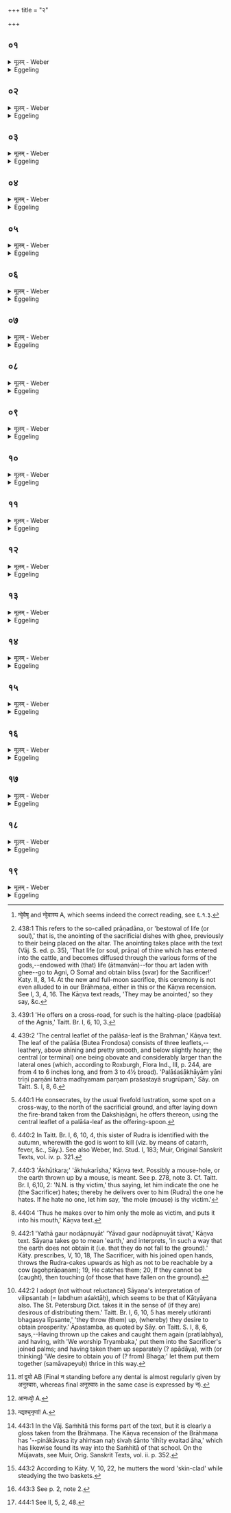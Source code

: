 +++
title = "२"

+++

##  ०१
<details><summary>मूलम् - Weber</summary>

महाहवि᳘षा ह वै᳘ देवा᳘ वृत्रं᳘ जघ्नुः॥  
ते᳘नो एव व्य᳘जयन्तॗ येय᳘मेषां वि᳘जितिस्ताम᳘थ या᳘नेॗवैषां त᳘स्मिन्त्संग्राम इ᳘षव आ᳘र्छंस्ता᳘नेतै᳘रेव᳘ शल्पान्नि᳘रहरन्त तान्व्य᳘वृहन्त यत्त्र्य᳘म्बकैर᳘यजन्त॥
</details>

<details><summary>Eggeling</summary>

1. Verily, by means of the Great Oblation the gods slew Vr̥tra; by it they gained that supreme authority which they now wield. Now whichever of them were hit by (the Asuras’) arrows in that battle, those same darts they extracted, those they pulled out, by performing the Tryambaka-offerings.
</details>

##  ०२
<details><summary>मूलम् - Weber</summary>

अ᳘थ य᳘देष᳘ एतैर्य᳘जते॥  
तन्ना᳘हॗ न्वेॗवैत᳘स्य त᳘था कं᳘ चने᳘षुरृछती᳘ति देवा᳘ अकुर्वन्नि᳘ति त्वेॗवैष᳘ एत᳘त्करोति या᳘श्चॗ त्वेॗवास्य प्रजा᳘ जाता याश्चा᳘जातास्ता᳘ उभ᳘यी रुद्रि᳘यात्प्रमुञ्चति ता᳘ अस्यानमीवा᳘ अकिल्विषाः᳘ प्रजाः प्र᳘जायन्ते त᳘स्माद्वा᳘ एष᳘ एतै᳘र्यजते॥
</details>

<details><summary>Eggeling</summary>

2. And, accordingly, when he performs those offerings, he either does so hoping that thus no arrow

 (misfortune) will hit any of his, or because the gods did so. And thereby he delivers from Rudra's power both the descendants that are born unto him and those that are unborn; and his offspring is brought forth without disease and blemish. This is why he performs these offerings.
</details>

##  ०३
<details><summary>मूलम् - Weber</summary>

ते वै᳘ रौद्रा᳘ भवन्ति॥  
रुद्र᳘स्य ही᳘षुस्त᳘स्माद्रौ᳘द्रा भवन्त्ये᳘ककपाला भवन्त्येकदेवॗत्या असन्नि᳘ति त᳘स्मादे᳘ककपाला भवन्ति॥
</details>

<details><summary>Eggeling</summary>

3. They are (offered) to Rudra: Rudra's, indeed, is the dart; and hence (these offerings) belong to Rudra. They consist of (cakes) on one potsherd: 'To one deity they shall belong!' so (he thinks, and) therefore they consist of (cakes) on one potsherd.
</details>

##  ०४
<details><summary>मूलम् - Weber</summary>

ते वै᳘ प्रतिपुरुषम्॥  
या᳘वन्तो गृॗह्याः स्युस्ता᳘वन्त ए᳘केना᳘तिरिक्ता भवन्ति त᳘त्प्रतिपुरुष᳘मेॗवैतदे᳘कैकेन [^wbr_1] या᳘ अस्य प्रजा᳘ जातास्ता᳘ रुद्रि᳘यात्प्र᳘मुञ्चत्ये᳘केना᳘तिरिक्ता भवन्ति तद्या᳘ एॗवास्य प्रजा अ᳘जातास्ता᳘ रुद्रि᳘यात्प्र᳘मुञ्चति त᳘स्मादे᳘केना᳘तिरिक्ता भवन्ति॥  

[^wbr_1]: न्वे᳘वैष᳘ and न्वे᳘वास्य A, which seems indeed the correct reading, see ६.१.३.

</details>

<details><summary>Eggeling</summary>

4. There is one for each individual,--as many as he has descendants,--exceeded by one. (There being) one for each individual, he thereby delivers from Rudra's power the descendants that are born unto him; and there being an additional one, he thereby delivers from Rudra's power the descendants that are not yet born to him: this is why there are (as many cakes as there are descendants) exceeded by one.
</details>

##  ०५
<details><summary>मूलम् - Weber</summary>

स᳘ जघ᳘नेन गा᳘र्हपत्यम्॥  
यज्ञोपवीती᳘ भूत्वो᳘दङ्ङा᳘सीन एता᳘न्गृह्णाति स त᳘त एॗवोपोत्थायो᳘दङ्तिष्ठन्न᳘वहन्त्यु᳘दीच्यौ दृषदुपले उ᳘पदधात्युत्तरार्धे गा᳘र्हपत्यस्य कपा᳘लान्यु᳘पदधाति तद्य᳘देव तामु᳘त्तरां दि᳘शᳫं स᳘चन्त एषाॗ ह्येत᳘स्य देव᳘स्य दिक्त᳘स्मादेतामु᳘त्तरां दि᳘शᳫं सचन्ते॥
</details>

<details><summary>Eggeling</summary>

5. He takes out (the rice for) those (cakes), while seated behind the Gārhapatya, sacrificially invested and facing the north. From thence he rises and threshes (the rice), while standing with his face towards the north. He places the two mill-stones on (the black antelope skin, so as to incline) towards the north; and puts the potsherds on the north side of the Gārhapatya hearth. As to why they keep the northern quarter,--that indeed is the quarter of that god (Rudra), and hence they keep the northern quarter.
</details>

##  ०६
<details><summary>मूलम् - Weber</summary>

ते वा᳘ अक्ताः᳘ स्युः॥  
अक्तᳫं हि᳘ हविस्त᳘ उ वा अ᳘नक्ता एव᳘ स्युरभिमा᳘नुको ह रुद्रः᳘ पशू᳘न्त्स्याद्य᳘दञ्ज्यात्त᳘स्माद᳘नक्ता एव᳘ स्युः॥
</details>

<details><summary>Eggeling</summary>

6. They (the cakes) may be anointed (with ghee),--for the havis is anointed [^egg_982];--but let them rather be

[^egg_982]: 438:1 This refers to the so-called prāṇadāna, or 'bestowal of life  (or soul),' that is, the anointing of the sacrificial dishes with ghee, previously to their being placed on the altar. The anointing takes place with the text (Vāj. S. ed. p. 35), 'That life (or soul, prāṇa) of thine which has entered into the cattle, and becomes diffused through the various forms of the gods,--endowed with (that) life (ātmanvān)--for thou art laden with ghee--go to Agni, O Soma! and obtain bliss (svar) for the Sacrificer!' Katy. II, 8, 14. At the new and full-moon sacrifice, this ceremony is not even alluded to in our Brāhmaṇa, either in this or the Kāṇva recension. See I, 3, 4, 16. The Kāṇva text reads, 'They may be anointed,' so they say, &c.


unanointed; for, indeed, Rudra would be hankering after the (sacrificer's) cattle, if he were to anoint (the cakes): let them therefore be unanointed.
</details>

##  ०७
<details><summary>मूलम् - Weber</summary>

ता᳘न्त्सार्ध᳘म् पात्र्या᳘ᳫं᳘ समुद्वा᳘स्य॥  
अन्वाहार्यप᳘चनादु᳘ल्मुकमादायो᳘दङ् परे᳘त्य जुहोत्येषाॗ ह्येत᳘स्य देव᳘स्य दि᳘क् पथि᳘ जुहोति पथा हि स᳘ देवश्च᳘रति चतुष्पथे᳘ जुहोत्येत᳘द्ध वा᳘ अस्य जांधितम् प्र᳘ज्ञातमवसा᳘नं य᳘च्चतुष्पथं त᳘स्माच्चतुष्पथे जुहोति॥
</details>

<details><summary>Eggeling</summary>

7. Having removed all (the cakes from the potsherds) into one dish, and taken a fire-brand from the Dakshiṇa-fire, he walks aside towards the north--for that is the region of that god--and offers. He offers on a road,--for on roads that god roves; he offers on a cross-road,--for the cross-road, indeed, is known to be his (Rudra's) favourite haunt [^egg_983]. This is why he offers on a cross-road.

[^egg_983]: 439:1 'He offers on a cross-road, for such is the halting-place (paḍbīśa) of the Agnis,' Taitt. Br. I, 6, 10, 3.

</details>

##  ०८
<details><summary>मूलम् - Weber</summary>

पलाश᳘स्य पलाशे᳘न मध्यमे᳘न जुहोति॥  
ब्र᳘ह्म वै᳘ पलाश᳘स्य पलाशम् ब्र᳘ह्मणैॗवैत᳘ज्जुहोति स स᳘र्वेषामेवा᳘वद्यत्ये᳘कस्यैव ना᳘वद्यति य᳘ एषो᳘ ऽतिरिक्तो भ᳘वति॥
</details>

<details><summary>Eggeling</summary>

8. He offers with the central leaflet of a palāśa-leaf. The palāśa-leaf, truly, is the Brahman (priesthood) [^egg_984]: with the Brahman, therefore, he offers. He takes a cutting from (the northern part of) all the cakes; from the additional one alone he takes no cutting.

[^egg_984]: 439:2 'The central leaflet of the palāśa-leaf is the Brahman,' Kāṇva text. The leaf of the palāśa (Butea Frondosa) consists of three leaflets,--leathery, above shining and pretty smooth, and below slightly hoary; the central (or terminal) one being obovate and considerably larger than the lateral ones (which, according to Roxburgh, Flora Ind., III, p. 244, are from 4 to 6 inches long, and from 3 to 4½ broad). 'Palāśaśākhāyām yāni trīṇi parṇāni tatra madhyamam parṇam praśastayā srugrūpam,' Sāy. on Taitt. S. I, 8, 6.

</details>

##  ०९
<details><summary>मूलम् - Weber</summary>

स᳘ जुहोति॥  
एष᳘ ते रुद्र भागः᳘ सह स्वस्रा᳘म्बिकया तं᳘ जुषस्व स्वाहेत्य᳘म्बिका ह वै ना᳘मास्य स्व᳘सा त᳘यास्यैष᳘ सह᳘ भागस्तद्य᳘दस्यैष᳘ स्त्रिया᳘ सह᳘ भागस्त᳘स्मात्त्र्य᳘म्बका ना᳘म तद्या᳘ अस्य प्रजा जातास्ता᳘ रुद्रि᳘यात्प्र᳘मुञ्चति॥
</details>

<details><summary>Eggeling</summary>

9. He offers [^egg_985], with the text (Vāj. S. III, 57 a), This is thy share, O Rudra! graciously accept it together with thy sister Ambikā! Svāhā!' Ambikā [^egg_986], indeed, is the name of his (Rudra's) sister; and this share belongs to him conjointly with her; and because that share belongs to him conjointly with a woman (strī), therefore (these oblations) are called Tryambakāḥ. Thereby, then, he delivers from Rudra's power the descendants that have been born unto him.

[^egg_985]: 440:1 He consecrates, by the usual fivefold lustration, some spot on a cross-way, to the north of the sacrificial ground, and after laying down the fire-brand taken from the Dakshiṇāgni, he offers thereon, using the central leaflet of a palāśa-leaf as the offering-spoon.

[^egg_986]: 440:2 In Taitt. Br. I, 6, 10, 4, this sister of Rudra is identified with the autumn, wherewith the god is wont to kill (viz. by means of catarrh, fever, &c., Sāy.). See also Weber, Ind. Stud. I, 183; Muir, Original Sanskrit Texts, vol. iv. p. 321.


</details>

##  १०
<details><summary>मूलम् - Weber</summary>

अ᳘थ य᳘ एष एको᳘ ऽतिरिक्तो भ᳘वति॥  
त᳘माखूत्कर उ᳘पकिरत्येष᳘ ते रुद्र भाग᳘ आखु᳘स्ते पशुरि᳘ति त᳘दस्मा आखु᳘मेव᳘ पशूनाम᳘नुदिशति ते᳘नो इ᳘तरान्पशून्न᳘ हिनस्ति तद्य᳘दुपकिर᳘ति तिर᳘ इव वै गर्भास्तिर᳘ इवैतद्यदु᳘पकीर्णं त᳘स्माद्वा उ᳘पकिरति तद्या᳘ एॗवास्य प्रजा अ᳘जातास्ता᳘ रुद्रि᳘यात्प्र᳘मुञ्चति॥
</details>

<details><summary>Eggeling</summary>

10. Now as to that additional (cake),--he buries it in a mole-hill [^egg_987], with the text (Vāj. S. III, 57 b), 'This is thy share, O Rudra! the mole is thy animal (victim).' He thus assigns to him the mole as the only animal [^egg_988], and he (Rudra) does not therefore injure any other animal. Then as to why he buries (the cake): concealed, indeed, are embryos, and concealed also is what is buried,--that is why he buries it. By this (offering) he delivers from the power of Rudra those descendants of his, that are not yet born.

[^egg_987]: 440:3 'Ākhūtkara;' 'ākhukarīsha,' Kāṇva text. Possibly a mouse-hole, or the earth thrown up by a mouse, is meant. See p. 278, note 3. Cf. Taitt. Br. I, 6,10, 2: 'N.N. is thy victim,' thus saying, let him indicate the one he (the Sacrificer) hates; thereby he delivers over to him (Rudra) the one he hates. If he hate no one, let him say, 'the mole (mouse) is thy victim.'

[^egg_988]: 440:4 'Thus he makes over to him only the mole as victim, and puts it into his mouth,' Kāṇva text.


</details>

##  ११
<details><summary>मूलम् - Weber</summary>

अ᳘थ पु᳘नरे᳘त्य जपन्ति॥  
अ᳘व रुद्र᳘मदीमह्य᳘व देवं त्र्य᳘म्बकम् य᳘था नो व᳘स्यसस्क᳘रद्य᳘था नः श्रे᳘यसस्क᳘रद्य᳘था नो व्यवसाय᳘यात् भेषज᳘मसि भेषजं गवे᳘ ऽश्वाय पु᳘रुषाय भेषज᳘ᳫं᳘ सुख᳘म् मेषा᳘य मेष्या इ᳘त्याशी᳘रेॗवैॗषैत᳘स्य क᳘र्मणः॥
</details>

<details><summary>Eggeling</summary>

11. Thereupon they return (to the fire) and mutter (Vāj. S. III, 58, 59), 'We have satisfied the claims of Rudra, satisfied the divine Tryambaka, that he may make us richer, that he may make us more prosperous, that he may render us steady in our purpose.--Thou (O Rudra) art a remedy for the cow, a remedy for the horse, a remedy for man; a blessing for the ram and the ewe.' This is the prayer for blessing at this performance.
</details>

##  १२
<details><summary>मूलम् - Weber</summary>

अ᳘थापसलवि त्रिः प᳘रियन्ति॥  
स᳘व्यानू᳘रूनुपाघ्नानास्त्र्य᳘म्बकं यजामहे सुगन्धि᳘म् पुष्टिव᳘र्धनम् उर्वारुक᳘मिव ब᳘न्धनान्मृत्यो᳘र्मुक्षीय᳘ मामृ᳘तादि᳘त्याशी᳘रेॗवैॗषैत᳘स्य क᳘र्मण आशि᳘षमेॗवैतदा᳘शासते त᳘दुॗ ह्येव श᳘मिव यो᳘ मृत्यो᳘र्मुच्या᳘तैॗ नामृ᳘तात्त᳘स्मादाह मृत्यो᳘र्मुक्षीयॗ मामृ᳘तादि᳘ति॥
</details>

<details><summary>Eggeling</summary>

12. They then walk thrice round the altar not sun-wise, beating their left thighs (with the right hand), with the text (Vāj. S. III, 60 a), 'We worship Tryambaka, the fragrant increaser of prosperity. Even as a gourd (is severed) from its stem, so may I be severed from death, not from immortality!' This is the prayer for blessing at this performance: thereby they invoke a blessing (upon the Sacrificer), for verily blessed is he who shall be severed from death, not from immortality. That is why he says, 'May I be severed from death, not from immortality.'
</details>

##  १३
<details><summary>मूलम् - Weber</summary>

तदु ह्या᳘पि कुमायः᳘ प᳘रीत्युः॥  
भ᳘गस्य भजामहा इ᳘ति या᳘ ह वै सा᳘ रुद्र᳘स्य स्वसा᳘म्बिका ना᳘म सा᳘ ह वै भ᳘गस्येष्टे त᳘स्मादु हा᳘पि कुमार्य᳘ प᳘रीयुर्भ᳘गस्य भजामहा इ᳘ति॥
</details>

<details><summary>Eggeling</summary>

13. Let the maidens then also walk round, thinking, 'May we enjoy prosperity!' That sister of Rudra, named Ambikā, indeed is the dispenser of happiness: hence the maidens also should walk round, thinking, 'May we enjoy prosperity!'
</details>

##  १४
<details><summary>मूलम् - Weber</summary>

ता᳘सामुता᳘साम् म᳘न्त्रो ऽस्ति॥  
त्र्य᳘म्बकं यजामहे सुगन्धि᳘म् पतिवे᳘दनम् उर्वारुक᳘मिव ब᳘न्धनादितो मुक्षीयॗ मामु᳘त इ᳘ति सा य᳘दित इत्या᳘ह ज्ञाति᳘भ्यस्त᳘दाहॗ मामुत इ᳘ति प᳘तिभ्यस्त᳘दाह प᳘तयोॗ ह्येव᳘ स्त्रियै᳘ प्रतिष्ठा त᳘स्मादाहॗ मामु᳘त इ᳘ति॥
</details>

<details><summary>Eggeling</summary>

14. The text (prescribed) for them is (Vāj. S. III, 60 b), 'We worship Tryambaka, the fragrant bestower of husbands. Even as a gourd (is severed) from its stem, so may I be severed from this. (world), not from thence (yonder world)!' By saying 'from this,' she means to say 'from my relatives;' and by saying 'not from thence,' she means to say 'not from husbands.' Husbands, doubtless, are the support of woman: hence she says 'not from thence.'
</details>

##  १५
<details><summary>मूलम् - Weber</summary>

अ᳘थ पु᳘नः प्रसलवि त्रिः प᳘रियन्ति॥  
दक्षिणा᳘नूरू᳘नुपाघ्नाना᳘ एते᳘नैव᳘ म᳘न्त्रेण तद्यत्पु᳘नः प्रसलवि त्रिः᳘ परियन्ति प्रसलवि᳘ न इदं क᳘र्मानुसं᳘तिष्ठाता इ᳘ति त᳘स्मात्पु᳘नः प्रसलवि त्रिः प᳘रियन्ति॥
</details>

<details><summary>Eggeling</summary>

15. Then they (the Sacrificer and priests) again walk round thrice sunwise, beating their right thighs, with the same text. As to why they again walk round thrice sunwise,--they think, 'Sunwise this sacred work of ours shall be accomplished,' and therefore they again walk thrice round sunwise.
</details>

##  १६
<details><summary>मूलम् - Weber</summary>

अ᳘थैतान्य᳘जमानो ऽञ्जलौ᳘ समोप्य॥  
ऊध्वानु᳘दस्यति य᳘था गौॗर्नोदाप्नुयात्त᳘दात्म᳘भ्य एॗवैत᳘छल्पान्नि᳘र्मिमते तान्वि᳘लिप्सन्त उ᳘पस्पृशन्ति भेषज᳘मेॗवैत᳘त्कुर्वते त᳘स्माद्वि᳘लिप्सन्त उ᳘पस्पृशन्ति॥
</details>

<details><summary>Eggeling</summary>

16. The Sacrificer now takes those (remains of the cakes) into his joined palms and throws them upwards higher than a cow can reach [^egg_989]. Thereby they cut out his (Rudra's) darts from their bodies. If they fail to catch them [^egg_990], they touch (those that have fallen to the ground). Thereby they make them medicine, and hence, if they fail to catch them, they touch them.

[^egg_989]: 442:1 'Yathā gaur nodāpnuyāt' 'Yāvad gaur nodāpnuyāt tāvat,' Kāṇva text. Sāyaṇa takes go to mean 'earth,' and interprets, 'in such a way that the earth does not obtain it (i.e. that they do not fall to the ground).' Kāty. prescribes, V, 10, 18, The Sacrificer, with his joined open hands, throws the Rudra-cakes upwards as high as not to be reachable by a cow (agoḥprāpaṇam); 19, He catches them; 20, If they cannot be (caught), then touching (of those that have fallen on the ground).

[^egg_990]: 442:2 I adopt (not without reluctance) Sāyaṇa's interpretation of vilipsantaḥ (= labdhum aśaktāḥ), which seems to be that of Kātyāyana also. The St. Petersburg Dict. takes it in the sense of (if they are) desirous of distributing them.' Taitt. Br. I, 6, 10, 5 has merely utkiranti bhagasya līpsante,' 'they throw (them) up, (whereby) they desire to obtain prosperity.' Āpastamba, as quoted by Sāy. on Taitt. S. I, 8, 6, says,--Having thrown up the cakes and caught them again (pratilabhya), and having, with 'We worship Tryambaka,' put them into the Sacrificer's joined palms; and having taken them up separately (? apādāya), with (or thinking) 'We desire to obtain you of (? from) Bhaga;' let them put them together (samāvapeyuḥ) thrice in this way.


</details>

##  १७
<details><summary>मूलम् - Weber</summary>

तान्द्व᳘योर्मूतक᳘योरुपन᳘ह्य [^wbr_2] ॥  
वेणुयष्ट्यां᳘ वा कुपे᳘ वोभय᳘त आबध्या᳘दङ् [^wbr_3] परे᳘त्य य᳘दि वृक्षं᳘ वा स्थाणु᳘ वा वेणुं᳘ वा वल्मीकं वा विन्देत्त᳘स्मिन्ना᳘सजत्येत᳘त्ते रुद्रावसं ते᳘न परो मू᳘जवतो᳘ ऽतीही᳘त्यवसे᳘न वा अ᳘ध्वानं यन्ति त᳘देनᳫं सा᳘वसमेॗवान्व᳘वार्जति य᳘त्र यत्रास्य च᳘रणं तदन्व᳘त्र ह वा᳘ अस्य परो मू᳘जवद्भ्यश्च᳘रणं [^wbr_4] त᳘स्मादाह परो मू᳘जवतो᳘ ऽतीहीत्य᳘वततधन्वा पि᳘नाकावस इत्य᳘हिंसन्नः शिवो᳘ ऽतीहीत्य् एॗवैत᳘दाह कृ᳘त्तिवासा इ᳘ति नि᳘ष्वापयत्येॗवैनमेत᳘त्स्वपन्नु हि न कं᳘ चन᳘ हिन᳘स्ति त᳘स्मादाह कृ᳘त्तिवासा इति॥  

[^wbr_2]: तां द्व᳘यो AB (Final न standing before any dental is almost regularly given by अनुस्वारः, whereas final अनुस्वारः in the same case is expressed by न). 

[^wbr_3]: आनध्यो᳘ A. 

[^wbr_4]: न्द्यश्च᳘नृणां! A.

</details>

<details><summary>Eggeling</summary>

17. Having then packed them into two net-work baskets and tied them to the two ends of either a bamboo staff or the beam of a balance, he steps

aside towards the north; and if he meets with a tree or a stake or a bamboo or an ant-hill, he fastens them thereon, with the text (Vāj. S. III, 61), 'These, O Rudra, are thy provisions; therewith depart beyond the Mūjavats!'--(supplied) with provisions people indeed set out on a journey: hence he thereby dismisses him supplied with provisions whithersoever he is bound. Now in this case his journey is beyond the Mūjavats: hence he says, 'Depart beyond the Mūjavats!'--'with thy bow unstrung and muffled up--,' whereby he means to say, 'Depart propitious, not injuring us [^egg_991];' 'Clad in a skin,'--whereby he lulls him to sleep [^egg_992]; for while sleeping he injures no one: hence he says, 'Clad in a skin.'

[^egg_991]: 443:1 In the Vāj. Saṁhitā this forms part of the text, but it is clearly a gloss taken from the Brāhmaṇa. The Kāṇva recension of the Brāhmaṇa has '--pinākāvasa ity ahiṁsan naḥ śivaḥ śānto ’tīhīty evaitad āha,' which has likewise found its way into the Saṁhitā of that school. On the Mūjavats, see Muir, Orig. Sanskrit Texts, vol. ii. p. 352.

[^egg_992]: 443:2 According to Kāty. V, 10, 22, he mutters the word 'skin-clad' while steadying the two baskets.


</details>

##  १८
<details><summary>मूलम् - Weber</summary>

अ᳘थ दक्षिणा᳘न्बाहुनन्वा᳘वर्तन्ते॥  
ते᳘ प्रतीक्षम् पु᳘नरा᳘यन्ति पु᳘नरे᳘त्याप उ᳘पस्पृशन्ति रुद्रि᳘येणेव वा᳘ एत᳘दचारिषुः शा᳘न्तिरा᳘पस्त᳘दद्भिः शा᳘न्त्या शमयन्ते॥
</details>

<details><summary>Eggeling</summary>

18. They then turn to the right about, and return (to the uttaravedi) without looking back. Having returned thither, they touch water; for they have been performing a ceremony relating to Rudra [^egg_993], and water is (a means of) purification: with water, that (means of) purification, they accordingly purify themselves.

[^egg_993]: 443:3 See p. 2, note 2.

</details>

##  १९
<details><summary>मूलम् - Weber</summary>

अ᳘थ केशश्मॗश्रूप्त्वा᳟॥  
समारो᳘ह्याग्ना᳘ उदवसा᳘येवॗ ह्येते᳘न य᳘जते न हि त᳘दवक᳘ल्पते य᳘दुत्तरवेदा᳘वग्निहोत्रं᳘ जुहुयात्त᳘स्मादुद᳘वस्यति गृहा᳘नित्वा᳘ निर्म᳘थ्याग्नी᳘ पौर्णमासे᳘न यजत उत्सन्नयज्ञ᳘ इव वा᳘ एष य᳘च्चातुर्मास्यान्य᳘थैष᳘ कॢप्तः प्र᳘तिष्ठितो यज्ञो य᳘त्पौर्णमासं त᳘त्कॢप्ते᳘नैॗवैत᳘द्यज्ञे᳘नान्ततः प्र᳘तितिष्ठति त᳘स्मादुद᳘वस्यति॥
</details>
<details><summary>Eggeling</summary>

19. Thereupon he shaves his hair and beard, and takes up the fire (of the uttaravedi),--for only after changing his place (to the ordinary sacrificial ground) he performs the (Full-moon) sacrifice on that fire, since it is not proper that he should perform the

 Agnihotra on the uttaravedi: for this reason he changes his place. Having gone to the house, and 'churned out' the fires [^egg_994], he performs the Full-moon offering. The Seasonal offerings, doubtless, are detached sacrifices; whereas the Full-moon offering is a regular, established sacrifice: hence he finally establishes himself by means of that regular sacrifice, and therefore changes his place (to the ordinary sacrificial ground).

[^egg_994]: 444:1 See II, 5, 2, 48.
</details>


